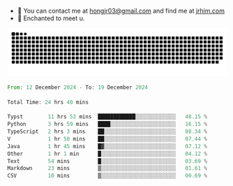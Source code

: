 - 📧 You can contact me at hongjr03@gmail.com and find me at [jrhim.com](https://jrhim.com/)
- 💜 Enchanted to meet u.

![snake_animation](https://raw.githubusercontent.com/hongjr03/hongjr03/output/github-contribution-grid-snake.svg)

<!--START_SECTION:waka-->

```rust
From: 12 December 2024 - To: 19 December 2024

Total Time: 24 hrs 40 mins

Typst        11 hrs 53 mins  ████████████░░░░░░░░░░░░░   48.15 %
Python       3 hrs 59 mins   ████░░░░░░░░░░░░░░░░░░░░░   16.15 %
TypeScript   2 hrs 3 mins    ██░░░░░░░░░░░░░░░░░░░░░░░   08.34 %
V            1 hr 50 mins    ██░░░░░░░░░░░░░░░░░░░░░░░   07.44 %
Java         1 hr 45 mins    █▓░░░░░░░░░░░░░░░░░░░░░░░   07.12 %
Other        1 hr 1 min      █░░░░░░░░░░░░░░░░░░░░░░░░   04.12 %
Text         54 mins         █░░░░░░░░░░░░░░░░░░░░░░░░   03.69 %
Markdown     23 mins         ▒░░░░░░░░░░░░░░░░░░░░░░░░   01.61 %
CSV          10 mins         ▒░░░░░░░░░░░░░░░░░░░░░░░░   00.69 %
```

<!--END_SECTION:waka-->
